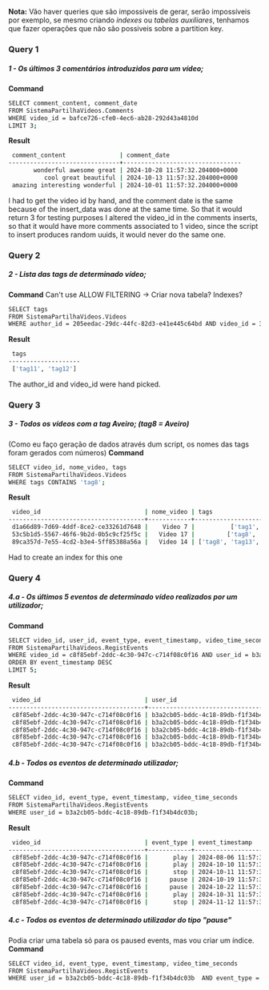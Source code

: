 **Nota:** Vão haver queries que são impossiveis de gerar, serão impossíveis por exemplo, se mesmo criando *indexes* ou *tabelas auxiliares*, tenhamos que fazer operações que não são possiveis sobre a partition key.


### Query 1
##### 1 - Os últimos 3 comentários introduzidos para um vídeo;
**Command**
```bash
SELECT comment_content, comment_date
FROM SistemaPartilhaVideos.Comments
WHERE video_id = bafce726-cfe0-4ec6-ab28-292d43a4810d
LIMIT 3;
```
**Result**
```bash
 comment_content               | comment_date
-------------------------------+---------------------------------
       wonderful awesome great | 2024-10-28 11:57:32.204000+0000
          cool great beautiful | 2024-10-13 11:57:32.204000+0000
 amazing interesting wonderful | 2024-10-01 11:57:32.204000+0000
```
I had to get the video id by hand, and the comment date is the same because of the insert_data was done at the same time. So that it would return 3 for testing purposes I altered the video_id in the comments inserts, so that it would have more comments associated to 1 video, since the script to insert produces random uuids, it would never do the same one.
### Query 2
##### 2 - Lista das tags de determinado vídeo;
**Command**
Can't use ALLOW FILTERING -> Criar nova tabela? Indexes?
```bash
SELECT tags
FROM SistemaPartilhaVideos.Videos
WHERE author_id = 205eedac-29dc-44fc-82d3-e41e445c64bd AND video_id = 34091a85-e895-4c09-8b3f-34c4e5d42030;
```
**Result**
```bash
 tags
--------------------
 ['tag11', 'tag12']
```
The author_id and video_id were hand picked.
### Query 3
##### 3 - Todos os vídeos com a tag Aveiro; (tag8 = Aveiro)
(Como eu faço geração de dados através dum script, os nomes das tags foram gerados com números)
**Command**
```bash
SELECT video_id, nome_video, tags
FROM SistemaPartilhaVideos.Videos
WHERE tags CONTAINS 'tag8';
```
**Result**
```bash
 video_id                             | nome_video | tags
--------------------------------------+------------+---------------------------
 d1a66d89-7d69-4ddf-8ce2-ce33261d7648 |    Video 7 |          ['tag1', 'tag8']
 53c5b1d5-5567-46f6-9b2d-0b5c9cf25f5c |   Video 17 |         ['tag8', 'tag11']
 89ca357d-7e55-4cd2-b3e4-5ff85388a56a |   Video 14 | ['tag8', 'tag13', 'tag1']
```
Had to create an index for this one
### Query 4
##### 4.a - Os últimos 5 eventos de determinado vídeo realizados por um utilizador;
**Command**
```bash
SELECT video_id, user_id, event_type, event_timestamp, video_time_seconds
FROM SistemaPartilhaVideos.RegistEvents
WHERE video_id = c8f85ebf-2ddc-4c30-947c-c714f08c0f16 AND user_id = b3a2cb05-bddc-4c18-89db-f1f34b4dc03b
ORDER BY event_timestamp DESC
LIMIT 5;
```
**Result**
```bash
 video_id                             | user_id                              | event_type | event_timestamp                 | video_time_seconds
--------------------------------------+--------------------------------------+------------+---------------------------------+--------------------
 c8f85ebf-2ddc-4c30-947c-c714f08c0f16 | b3a2cb05-bddc-4c18-89db-f1f34b4dc03b |       stop | 2024-11-12 11:57:32.206000+0000 |                 44
 c8f85ebf-2ddc-4c30-947c-c714f08c0f16 | b3a2cb05-bddc-4c18-89db-f1f34b4dc03b |       play | 2024-10-31 11:57:32.206000+0000 |                226
 c8f85ebf-2ddc-4c30-947c-c714f08c0f16 | b3a2cb05-bddc-4c18-89db-f1f34b4dc03b |      pause | 2024-10-22 11:57:32.206000+0000 |                 13
 c8f85ebf-2ddc-4c30-947c-c714f08c0f16 | b3a2cb05-bddc-4c18-89db-f1f34b4dc03b |      pause | 2024-10-19 11:57:32.206000+0000 |                  5
 c8f85ebf-2ddc-4c30-947c-c714f08c0f16 | b3a2cb05-bddc-4c18-89db-f1f34b4dc03b |       stop | 2024-10-11 11:57:32.206000+0000 |                312
```
##### 4.b - Todos os eventos de determinado utilizador;
**Command**
```bash
SELECT video_id, event_type, event_timestamp, video_time_seconds
FROM SistemaPartilhaVideos.RegistEvents
WHERE user_id = b3a2cb05-bddc-4c18-89db-f1f34b4dc03b;
```
**Result**
```bash
 video_id                             | event_type | event_timestamp                 | video_time_seconds
--------------------------------------+------------+---------------------------------+--------------------
 c8f85ebf-2ddc-4c30-947c-c714f08c0f16 |       play | 2024-08-06 11:57:32.206000+0000 |                 59
 c8f85ebf-2ddc-4c30-947c-c714f08c0f16 |       play | 2024-10-10 11:57:32.206000+0000 |                 93
 c8f85ebf-2ddc-4c30-947c-c714f08c0f16 |       stop | 2024-10-11 11:57:32.206000+0000 |                312
 c8f85ebf-2ddc-4c30-947c-c714f08c0f16 |      pause | 2024-10-19 11:57:32.206000+0000 |                  5
 c8f85ebf-2ddc-4c30-947c-c714f08c0f16 |      pause | 2024-10-22 11:57:32.206000+0000 |                 13
 c8f85ebf-2ddc-4c30-947c-c714f08c0f16 |       play | 2024-10-31 11:57:32.206000+0000 |                226
 c8f85ebf-2ddc-4c30-947c-c714f08c0f16 |       stop | 2024-11-12 11:57:32.206000+0000 |                 44
```
##### 4.c - Todos os eventos de determinado utilizador do tipo "pause"
Podia criar uma tabela só para os paused events, mas vou criar um índice.
**Command**
```bash
SELECT video_id, event_type, event_timestamp, video_time_seconds
FROM SistemaPartilhaVideos.RegistEvents
WHERE user_id = b3a2cb05-bddc-4c18-89db-f1f34b4dc03b  AND event_type = 'pause';
```
